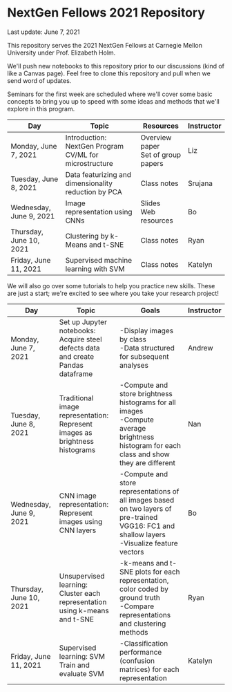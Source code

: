 # NextGen Fellows 2021 Repository
Last update: June 7, 2021

This repository serves the 2021 NextGen Fellows at Carnegie Mellon University under Prof. Elizabeth Holm.

We'll push new notebooks to this repository prior to our discussions (kind of like a Canvas page). Feel free to clone this repository and pull when we send word of updates.

Seminars for the first week are scheduled where we'll cover some basic concepts to bring you up to speed with some ideas and methods that we'll explore in this program.

|  Day |Topic   |Resources   |Instructor   |
|---|---|---|---|
|Monday, June 7, 2021  |Introduction: <br>NextGen Program <br>CV/ML for microstructure | Overview paper <br>Set of group papers | Liz| 
|Tuesday, June 8, 2021 |Data featurizing and dimensionality reduction by PCA |Class notes | Srujana |
|Wednesday, June 9, 2021 |Image representation using CNNs |Slides <br>Web resources | Bo |
|Thursday, June 10, 2021 |Clustering by k-Means and t-SNE |Class notes | Ryan |
|Friday, June 11, 2021 |Supervised machine learning with SVM |Class notes | Katelyn |


We will also go over some tutorials to help you practice new skills. These are just a start; we're excited to see where you take your research project!

|  Day |Topic   |Goals   |Instructor   |
|---|---|---|---|
|Monday, June 7, 2021  |Set up Jupyter notebooks: <br>Acquire steel defects data and create Pandas dataframe |-Display images by class<br>-Data structured for subsequent analyses |Andrew|
|Tuesday, June 8, 2021|Traditional image representation:<br>Represent images as brightness histograms   |-Compute and store brightness histograms for all images<br>-Compute average brightness histogram for each class and show they are different|Nan|
|Wednesday, June 9, 2021|CNN image representation:<br>Represent images using CNN layers|-Compute and store representations of all images based on two layers of pre-trained VGG16: FC1 and shallow layers<br>-Visualize feature vectors |Bo|
|Thursday, June 10, 2021|Unsupervised learning:<br>Cluster each representation using k-means and t-SNE|-k-means and t-SNE plots for each representation, color coded by ground truth<br>-Compare representations and clustering methods|Ryan|
|Friday, June 11, 2021| Supervised learning: SVM<br>Train and evaluate SVM|-Classification performance (confusion matrices) for each representation|Katelyn|
